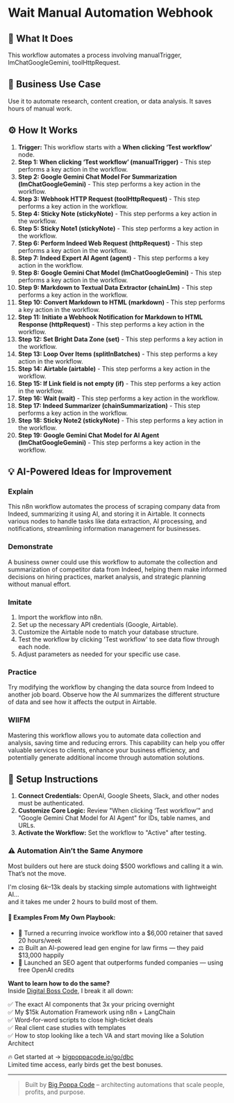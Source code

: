 # Wait Manual Automation Webhook

## 🚀 What It Does
This workflow automates a process involving manualTrigger, lmChatGoogleGemini, toolHttpRequest.

## 💼 Business Use Case
Use it to automate research, content creation, or data analysis. It saves hours of manual work.

## ⚙️ How It Works
1.  **Trigger:** This workflow starts with a **When clicking ‘Test workflow’** node.
2. **Step 1: When clicking ‘Test workflow’ (manualTrigger)** - This step performs a key action in the workflow.
3. **Step 2: Google Gemini Chat Model For Summarization (lmChatGoogleGemini)** - This step performs a key action in the workflow.
4. **Step 3: Webhook HTTP Request (toolHttpRequest)** - This step performs a key action in the workflow.
5. **Step 4: Sticky Note (stickyNote)** - This step performs a key action in the workflow.
6. **Step 5: Sticky Note1 (stickyNote)** - This step performs a key action in the workflow.
7. **Step 6: Perform Indeed Web Request (httpRequest)** - This step performs a key action in the workflow.
8. **Step 7: Indeed Expert AI Agent (agent)** - This step performs a key action in the workflow.
9. **Step 8: Google Gemini Chat Model (lmChatGoogleGemini)** - This step performs a key action in the workflow.
10. **Step 9: Markdown to Textual Data Extractor (chainLlm)** - This step performs a key action in the workflow.
11. **Step 10: Convert Markdown to HTML (markdown)** - This step performs a key action in the workflow.
12. **Step 11: Initiate a Webhook Notification for Markdown to HTML Response (httpRequest)** - This step performs a key action in the workflow.
13. **Step 12: Set Bright Data Zone (set)** - This step performs a key action in the workflow.
14. **Step 13: Loop Over Items (splitInBatches)** - This step performs a key action in the workflow.
15. **Step 14: Airtable (airtable)** - This step performs a key action in the workflow.
16. **Step 15: If Link field is not empty (if)** - This step performs a key action in the workflow.
17. **Step 16: Wait (wait)** - This step performs a key action in the workflow.
18. **Step 17: Indeed Summarizer (chainSummarization)** - This step performs a key action in the workflow.
19. **Step 18: Sticky Note2 (stickyNote)** - This step performs a key action in the workflow.
20. **Step 19: Google Gemini Chat Model for AI Agent (lmChatGoogleGemini)** - This step performs a key action in the workflow.

## 💡 AI-Powered Ideas for Improvement
### Explain
This n8n workflow automates the process of scraping company data from Indeed, summarizing it using AI, and storing it in Airtable. It connects various nodes to handle tasks like data extraction, AI processing, and notifications, streamlining information management for businesses.

### Demonstrate
A business owner could use this workflow to automate the collection and summarization of competitor data from Indeed, helping them make informed decisions on hiring practices, market analysis, and strategic planning without manual effort.

### Imitate
1. Import the workflow into n8n.
2. Set up the necessary API credentials (Google, Airtable).
3. Customize the Airtable node to match your database structure.
4. Test the workflow by clicking 'Test workflow' to see data flow through each node.
5. Adjust parameters as needed for your specific use case.

### Practice
Try modifying the workflow by changing the data source from Indeed to another job board. Observe how the AI summarizes the different structure of data and see how it affects the output in Airtable.

### WIIFM
Mastering this workflow allows you to automate data collection and analysis, saving time and reducing errors. This capability can help you offer valuable services to clients, enhance your business efficiency, and potentially generate additional income through automation solutions.

## 🔧 Setup Instructions
1. **Connect Credentials:** OpenAI, Google Sheets, Slack, and other nodes must be authenticated.
2. **Customize Core Logic:** Review "When clicking ‘Test workflow’" and "Google Gemini Chat Model for AI Agent" for IDs, table names, and URLs.
3. **Activate the Workflow:** Set the workflow to "Active" after testing.

### ⚠️ Automation Ain’t the Same Anymore

Most builders out here are stuck doing $500 workflows and calling it a win.  
That’s not the move.  

I'm closing $6k–$13k deals by stacking simple automations with lightweight AI...  
and it takes me under 2 hours to build most of them.

#### 🧠 Examples From My Own Playbook:
- 🔁 Turned a recurring invoice workflow into a $6,000 retainer that saved 20 hours/week  
- ⚖️ Built an AI-powered lead gen engine for law firms — they paid $13,000 happily  
- 🚀 Launched an SEO agent that outperforms funded companies — using free OpenAI credits  

**Want to learn how to do the same?**  
Inside [Digital Boss Code](https://bigpoppacode.io/go/dbc), I break it all down:

✅ The exact AI components that 3x your pricing overnight  
✅ My $15k Automation Framework using n8n + LangChain  
✅ Word-for-word scripts to close high-ticket deals  
✅ Real client case studies with templates  
✅ How to stop looking like a tech VA and start moving like a Solution Architect  

🔥 Get started at → [bigpoppacode.io/go/dbc](https://bigpoppacode.io/go/dbc)  
Limited time access, early birds get the best bonuses.

---
> Built by [Big Poppa Code](https://bigpoppacode.io) – architecting automations that scale people, profits, and purpose.
